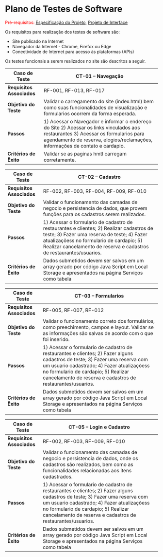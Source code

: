 # Plano de Testes de Software

<span style="color:red">Pré-requisitos: <a href="2-Especificação do Projeto.md"> Especificação do Projeto</a></span>, <a href="3-Projeto de Interface.md"> Projeto de Interface</a>

Os requisitos para realização dos testes de software são:

- Site publicado na Internet
- Navegador da Internet - Chrome, Firefox ou Edge
- Conectividade de Internet para acesso às plataformas (APIs)

Os testes funcionais a serem realizados no site são descritos a seguir.

| **Caso de Teste** | **CT-01 – Navegação** |
| --- | --- |
| **Requisitos Associados** | RF-001, RF-013, RF-017 |
| **Objetivo do Teste** | Validar o carregamento do site (index.html) bem como suas funcionalidades de visualização e formularios ocorrem da forma esperada.|
| **Passos** | 1) Acessar o Navegador e informar o endereço do Site 2) Acessar os links vinculados aos restaurantes 3) Acessar os formularios para agendamento de reserva, elogios/reclamações, informações de contato e cardapio. |
| **Critérios de Êxito** | Validar se as paginas hmtl carregam corretamente. |

| **Caso de Teste** | **CT-02 – Cadastro** |
| --- | --- |
| **Requisitos Associados** | RF-002, RF-003, RF-004, RF-009, RF-010  |
| **Objetivo do Teste** | Validar o funcionamento das camadas de negocio e persistencia de dados, que provem funções para os cadastros serem realizados. |
| **Passos** | 1) Acessar o formulario de cadastro de restaurantes e clientes; 2) Realizar cadastros de teste; 3) Fazer uma reserva de teste; 4) Fazer atualizaçõess no formulario de cardapio; 5) Realizar cancelamento de reserva e cadastros de restaurantes/usuarios. |
| **Critérios de Êxito** | Dados submetidos devem ser salvos em um array gerado por código Java Script em Local Storage e apresentados na página Serviços como tabela |

| **Caso de Teste** | **CT-03 – Formularios** |
| --- | --- |
| **Requisitos Associados** | RF-005, RF-007, RF-012  |
| **Objetivo do Teste** | Validar o funcionamento correto dos formulários, como preechimento, campos e layout. Validar se as informações são salvas de acordo com o que foi inserido.|
| **Passos** | 1) Acessar o formulario de cadastro de restaurantes e clientes; 2) Fazer alguns cadastros de teste; 3) Fazer uma reserva com um usuario cadastrado; 4) Fazer atualizaçõess no formulario de cardapio; 5) Realizar cancelamento de reserva e cadastros de restaurantes/usuarios. |
| **Critérios de Êxito** | Dados submetidos devem ser salvos em um array gerado por código Java Script em Local Storage e apresentados na página Serviços como tabela |

| **Caso de Teste** | **CT-05 – Login e Cadastro** |
| --- | --- |
| **Requisitos Associados** | RF-002, RF-003, RF-009, RF-010  |
| **Objetivo do Teste** | Validar o funcionamento das camadas de negocio e persistencia de dados, onde os cadastros são realizados, bem como as funcionalidades relacionadas aos itens cadastrados. |
| **Passos** | 1) Acessar o formulario de cadastro de restaurantes e clientes; 2) Fazer alguns cadastros de teste; 3) Fazer uma reserva com um usuario cadastrado; 4) Fazer atualizaçõess no formulario de cardapio; 5) Realizar cancelamento de reserva e cadastros de restaurantes/usuarios. |
| **Critérios de Êxito** | Dados submetidos devem ser salvos em um array gerado por código Java Script em Local Storage e apresentados na página Serviços como tabela |

